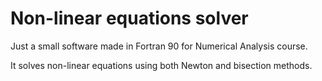 # Non-linear equations solver

Just a small software made in Fortran 90 for Numerical Analysis course. 

It solves non-linear equations using both Newton and bisection methods.
